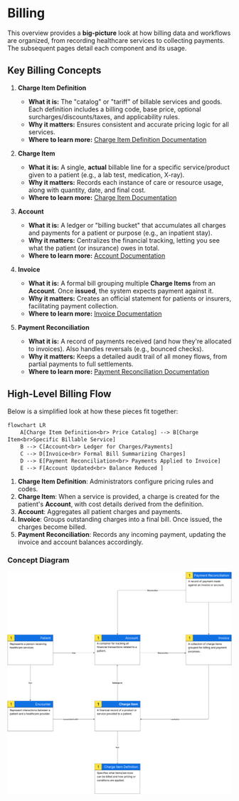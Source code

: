 # Billing

This overview provides a **big-picture** look at how billing data and workflows are organized, from recording healthcare services to collecting payments. The subsequent pages detail each component and its usage.

## Key Billing Concepts

1. **Charge Item Definition**

   - **What it is:** The "catalog" or "tariff" of billable services and goods. Each definition includes a billing code, base price, optional surcharges/discounts/taxes, and applicability rules.
   - **Why it matters:** Ensures consistent and accurate pricing logic for all services.
   - **Where to learn more:** [Charge Item Definition Documentation](./ChargeItemDefinition)

2. **Charge Item**

   - **What it is:** A single, **actual** billable line for a specific service/product given to a patient (e.g., a lab test, medication, X-ray).
   - **Why it matters:** Records each instance of care or resource usage, along with quantity, date, and final cost.
   - **Where to learn more:** [Charge Item Documentation](./ChargeItem)

3. **Account**

   - **What it is:** A ledger or "billing bucket" that accumulates all charges and payments for a patient or purpose (e.g., an inpatient stay).
   - **Why it matters:** Centralizes the financial tracking, letting you see what the patient (or insurance) owes in total.
   - **Where to learn more:** [Account Documentation](./Account)

4. **Invoice**

   - **What it is:** A formal bill grouping multiple **Charge Items** from an **Account**. Once **issued**, the system expects payment against it.
   - **Why it matters:** Creates an official statement for patients or insurers, facilitating payment collection.
   - **Where to learn more:** [Invoice Documentation](./Invoice)

5. **Payment Reconciliation**
   - **What it is:** A record of payments received (and how they're allocated to invoices). Also handles reversals (e.g., bounced checks).
   - **Why it matters:** Keeps a detailed audit trail of all money flows, from partial payments to full settlements.
   - **Where to learn more:** [Payment Reconciliation Documentation](./PaymentReconciliation)

## High-Level Billing Flow

Below is a simplified look at how these pieces fit together:

```mermaid
flowchart LR
    A[Charge Item Definition<br> Price Catalog] --> B[Charge Item<br>Specific Billable Service]
    B --> C[Account<br> Ledger for Charges/Payments]
    C --> D[Invoice<br> Formal Bill Summarizing Charges]
    D --> E[Payment Reconciliation<br> Payments Applied to Invoice]
    E --> F[Account Updated<br> Balance Reduced ]
```

1. **Charge Item Definition**: Administrators configure pricing rules and codes.
2. **Charge Item**: When a service is provided, a charge is created for the patient's **Account**, with cost details derived from the definition.
3. **Account**: Aggregates all patient charges and payments.
4. **Invoice**: Groups outstanding charges into a final bill. Once issued, the charges become billed.
5. **Payment Reconciliation**: Records any incoming payment, updating the invoice and account balances accordingly.

### Concept Diagram

![Billing Concept Diagram](../../../../static/img/care/HMIS/Billing/Billing%20Concept%20Diagram.svg)
